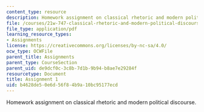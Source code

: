 ```yaml
---
content_type: resource
description: Homework assignment on classical rhetoric and modern political discourse.
file: /courses/21w-747-classical-rhetoric-and-modern-political-discourse-fall-2009/b4628de50e6d56f84b9a10bc95177ecd_MIT21W_747_01F09_assn01.pdf
file_type: application/pdf
learning_resource_types:
- Assignments
license: https://creativecommons.org/licenses/by-nc-sa/4.0/
ocw_type: OCWFile
parent_title: Assignments
parent_type: CourseSection
parent_uid: de9dcf0c-3c8b-7d1b-9b94-b8ae7e29284f
resourcetype: Document
title: Assignment 1
uid: b4628de5-0e6d-56f8-4b9a-10bc95177ecd
---
```

Homework assignment on classical rhetoric and modern political discourse.